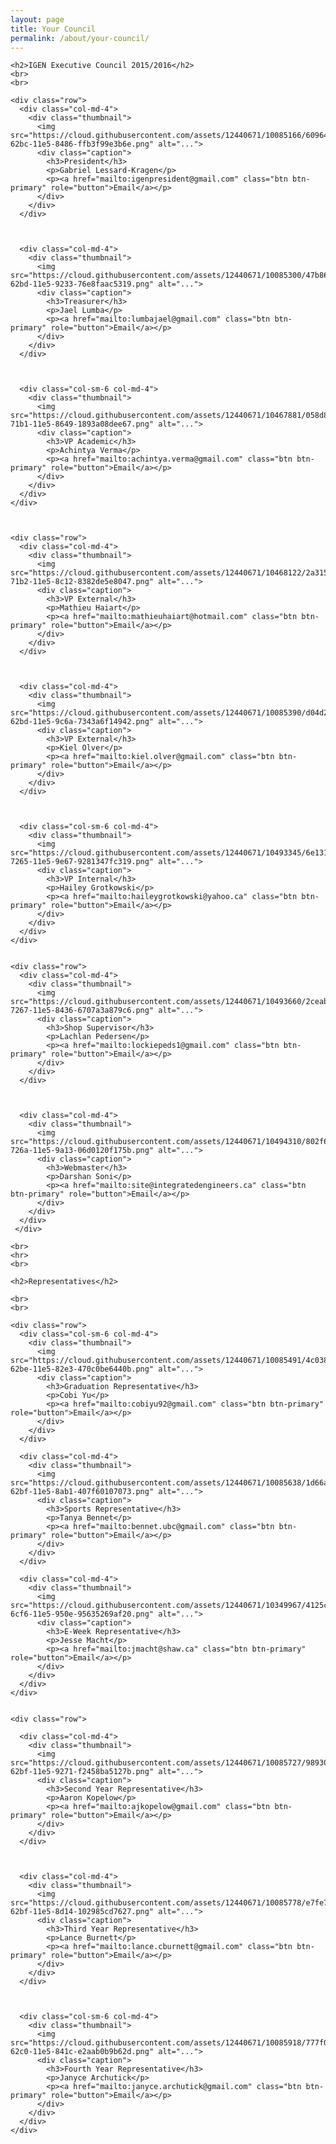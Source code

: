 ```yaml
---
layout: page
title: Your Council	
permalink: /about/your-council/
---
```


<div class="container">

	<h2>IGEN Executive Council 2015/2016</h2>
	<br>
	<br>

	<div class="row">
	  <div class="col-md-4">
	    <div class="thumbnail">
	      <img src="https://cloud.githubusercontent.com/assets/12440671/10085166/60964fa4-62bc-11e5-8486-ffb3f99e3b6e.png" alt="...">
	      <div class="caption">
	        <h3>President</h3>
	        <p>Gabriel Lessard-Kragen</p>
	        <p><a href="mailto:igenpresident@gmail.com" class="btn btn-primary" role="button">Email</a></p>
	      </div>
	    </div>
	  </div>
	

	
	  <div class="col-md-4">
	    <div class="thumbnail">
	      <img src="https://cloud.githubusercontent.com/assets/12440671/10085300/47b8621e-62bd-11e5-9233-76e8faac5319.png" alt="...">
	      <div class="caption">
	        <h3>Treasurer</h3>
	        <p>Jael Lumba</p>
	        <p><a href="mailto:lumbajael@gmail.com" class="btn btn-primary" role="button">Email</a></p>
	      </div>
	    </div>
	  </div>
	

	
	  <div class="col-sm-6 col-md-4">
	    <div class="thumbnail">
	      <img src="https://cloud.githubusercontent.com/assets/12440671/10467881/058d8984-71b1-11e5-8649-1893a08dee67.png" alt="...">
	      <div class="caption">
	        <h3>VP Academic</h3>
	        <p>Achintya Verma</p>
	        <p><a href="mailto:achintya.verma@gmail.com" class="btn btn-primary" role="button">Email</a></p>
	      </div>
	    </div>
	  </div>
	</div>



	<div class="row">
	  <div class="col-md-4">
	    <div class="thumbnail">
	      <img src="https://cloud.githubusercontent.com/assets/12440671/10468122/2a3151de-71b2-11e5-8c12-8382de5e8047.png" alt="...">
	      <div class="caption">
	        <h3>VP External</h3>
	        <p>Mathieu Haiart</p>
	        <p><a href="mailto:mathieuhaiart@hotmail.com" class="btn btn-primary" role="button">Email</a></p>
	      </div>
	    </div>
	  </div>
	

	
	  <div class="col-md-4">
	    <div class="thumbnail">
	      <img src="https://cloud.githubusercontent.com/assets/12440671/10085390/d04d2f88-62bd-11e5-9c6a-7343a6f14942.png" alt="...">
	      <div class="caption">
	        <h3>VP External</h3>
	        <p>Kiel Olver</p>
	        <p><a href="mailto:kiel.olver@gmail.com" class="btn btn-primary" role="button">Email</a></p>
	      </div>
	    </div>
	  </div>
	

	
	  <div class="col-sm-6 col-md-4">
	    <div class="thumbnail">
	      <img src="https://cloud.githubusercontent.com/assets/12440671/10493345/6e13137a-7265-11e5-9e67-9281347fc319.png" alt="...">
	      <div class="caption">
	        <h3>VP Internal</h3>
	        <p>Hailey Grotkowski</p>
	        <p><a href="mailto:haileygrotkowski@yahoo.ca" class="btn btn-primary" role="button">Email</a></p>
	      </div>
	    </div>
	  </div>
	</div>


	<div class="row">
	  <div class="col-md-4">
	    <div class="thumbnail">
	      <img src="https://cloud.githubusercontent.com/assets/12440671/10493660/2ceab9dc-7267-11e5-8436-6707a3a879c6.png" alt="...">
	      <div class="caption">
	        <h3>Shop Supervisor</h3>
	        <p>Lachlan Pedersen</p>
	        <p><a href="mailto:lockiepeds1@gmail.com" class="btn btn-primary" role="button">Email</a></p>
	      </div>
	    </div>
	  </div>
	

	
	  <div class="col-md-4">
	    <div class="thumbnail">
	      <img src="https://cloud.githubusercontent.com/assets/12440671/10494310/802f6518-726a-11e5-9a13-06d0120f175b.png" alt="...">
	      <div class="caption">
	      	<h3>Webmaster</h3>
	      	<p>Darshan Soni</p>
	      	<p><a href="mailto:site@integratedengineers.ca" class="btn btn-primary" role="button">Email</a></p>
	      </div>
	    </div>
	  </div>
	 </div> 

	<br>
	<hr>
	<br>

	<h2>Representatives</h2>

	<br>
	<br>

	<div class="row">
	  <div class="col-sm-6 col-md-4">
	    <div class="thumbnail">
	      <img src="https://cloud.githubusercontent.com/assets/12440671/10085491/4c038780-62be-11e5-82e3-470c0be6440b.png" alt="...">
	      <div class="caption">
	        <h3>Graduation Representative</h3>
	        <p>Cobi Yu</p>
	        <p><a href="mailto:cobiyu92@gmail.com" class="btn btn-primary" role="button">Email</a></p>
	      </div>
	    </div>
	  </div>

	  <div class="col-md-4">
	    <div class="thumbnail">
	      <img src="https://cloud.githubusercontent.com/assets/12440671/10085638/1d66ae1a-62bf-11e5-8ab1-407f60107073.png" alt="...">
	      <div class="caption">
	        <h3>Sports Representative</h3>
	        <p>Tanya Bennet</p>
	        <p><a href="mailto:bennet.ubc@gmail.com" class="btn btn-primary" role="button">Email</a></p>
	      </div>
	    </div>
	  </div>

	  <div class="col-md-4">
	    <div class="thumbnail">
	      <img src="https://cloud.githubusercontent.com/assets/12440671/10349967/4125caa2-6cf6-11e5-950e-95635269af20.png" alt="...">
	      <div class="caption">
	        <h3>E-Week Representative</h3>
	        <p>Jesse Macht</p>
	        <p><a href="mailto:jmacht@shaw.ca" class="btn btn-primary" role="button">Email</a></p>
	      </div>
	    </div>
	  </div>
	</div> 


	<div class="row">
	  
	  <div class="col-md-4">
	    <div class="thumbnail">
	      <img src="https://cloud.githubusercontent.com/assets/12440671/10085727/98930b24-62bf-11e5-9271-f2458ba5127b.png" alt="...">
	      <div class="caption">
	        <h3>Second Year Representative</h3>
	        <p>Aaron Kopelow</p>
	        <p><a href="mailto:ajkopelow@gmail.com" class="btn btn-primary" role="button">Email</a></p>
	      </div>
	    </div>
	  </div>
	

	
	  <div class="col-md-4">
	    <div class="thumbnail">
	      <img src="https://cloud.githubusercontent.com/assets/12440671/10085778/e7fe7202-62bf-11e5-8d14-102985cd7627.png" alt="...">
	      <div class="caption">
	        <h3>Third Year Representative</h3>
	        <p>Lance Burnett</p>
	        <p><a href="mailto:lance.cburnett@gmail.com" class="btn btn-primary" role="button">Email</a></p>
	      </div>
	    </div>
	  </div>
	

	
	  <div class="col-sm-6 col-md-4">
	    <div class="thumbnail">
	      <img src="https://cloud.githubusercontent.com/assets/12440671/10085918/777f0306-62c0-11e5-841c-e2aab0b9b62d.png" alt="...">
	      <div class="caption">
	        <h3>Fourth Year Representative</h3>
	        <p>Janyce Archutick</p>
	        <p><a href="mailto:janyce.archutick@gmail.com" class="btn btn-primary" role="button">Email</a></p>
	      </div>
	    </div>
	  </div>
	</div>
	



</div>


